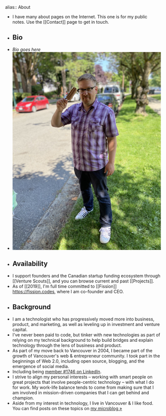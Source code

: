 alias:: About

- I have many about pages on the Internet. This one is for my public notes. Use the [[Contact]] page to get in touch.
- ## Bio
- _Bio goes here_
- ![Boris Mann holding a popsicle](../assets/2020/09/boris-popsicle.jpg)
- ## Availability
- I support founders and the Canadian startup funding ecosystem through [[Venture Scouts]], and you can browse current and past [[Projects]].
- As of [[2019]], I'm full time committed to [[Fission]] https://fission.codes, where I am co-founder and CEO.
- ## Background
- I am a technologist who has progressively moved more into business, product, and marketing, as well as leveling up in investment and venture capital.
- I've never been paid to code, but tinker with new technologies as part of relying on my technical background to help build bridges and explain technology through the lens of business and product.
- As part of my move back to Vancouver in 2004, I became part of the growth of Vancouver's web & entrepreneur community. I took part in the beginnings of Web 2.0, including open source, blogging, and the emergence of social media.
- Including being [member #1746 on LinkedIn](https://microblog.bmannconsulting.com/2020/08/12/linkedin.html).
- I strive to align my personal interests – working with smart people on great projects that involve people-centric technology – with what I do for work. My work-life balance tends to come from making sure that I am involved in mission-driven companies that I can get behind and champion.
- Aside from my interest in technology, I live in Vancouver & I like food. You can find posts on these topics on [my microblog »](https://blog.bmannconsulting.com)